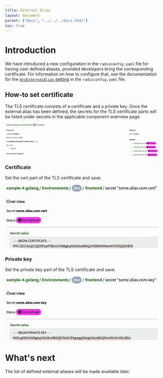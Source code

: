 ```yaml
---
title: External Alias
layout: document
parent: ["Docs", "../../../docs.html"]
toc: true
---
```


# Introduction

We have introduced a new configuration in the `radixconfig.yaml` file for having user defined aliases, provided developers bring the corresponding certificate. For information on how to configure that, see the documentation for the [`dnsExternalAlias` setting](../../reference-radix-config/#dnsexternalalias) in the `radixconfig.yaml` file.

## How-to set certificate

The TLS certificate consists of a certificate and a private key. Once the external alias has been defined, the secrets for the TLS certificate parts will be listed under secrets in the applicable component overview page.

![List of secrets for corresponding TLS certificate](list-of-external-alias-secrets.png "List of Secrets")

### Certificate 
Set the cert part of the TLS certificate and save.

![Setting the cert part](setting-cert.png "Setting cert")

### Private key
Set the private key part of the TLS certificate and save.

![Setting the private key part](setting-private-key.png "Setting private key")

# What's next

The list of defined external aliases will be made available later.
